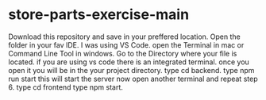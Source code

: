 # store-parts-exercise-main
 
Download this repository and save in your preffered location. 
Open the folder in your fav IDE. I was using VS Code.
open the Terminal in mac or Command Line Tool in windows. 
Go to the Directory where your file is located. if you are using vs code there is an integrated terminal. once you open it you will be in the your project directory.
type cd backend. 
type npm run start
this will start the server
now open another terminal and repeat step 6. 
type cd frontend
type npm start.
